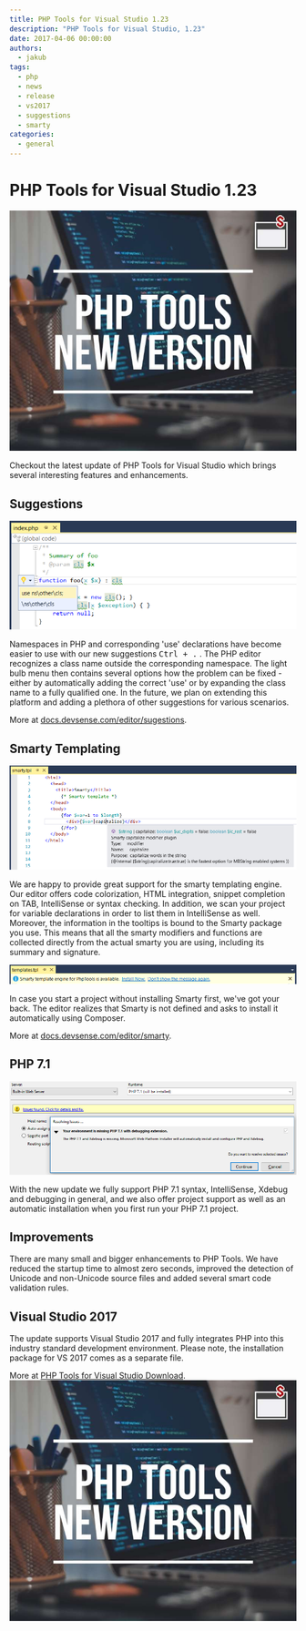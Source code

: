 ```yaml
---
title: PHP Tools for Visual Studio 1.23
description: "PHP Tools for Visual Studio, 1.23"
date: 2017-04-06 00:00:00
authors:
  - jakub
tags:
  - php
  - news
  - release
  - vs2017
  - suggestions
  - smarty
categories:
  - general
---
```


# PHP Tools for Visual Studio 1.23

![Cover Image](imgs/phptoolsnewversionblog.jpg)

Checkout the latest update of PHP Tools for Visual Studio which brings several interesting features and enhancements.

<!-- more -->

## Suggestions

![suggestions](imgs\suggestions.png)

Namespaces in PHP and corresponding 'use' declarations have become easier to use with our new suggestions <kbd>Ctrl + .</kbd> . The PHP editor recognizes a class name outside the corresponding namespace. The light bulb menu then contains several options how the problem can be fixed - either by automatically adding the correct 'use' or by expanding the class name to a fully qualified one.
In the future, we plan on extending this platform and adding a plethora of other suggestions for various scenarios.

More at [docs.devsense.com/editor/sugestions](https://docs.devsense.com/editor/suggestions).

## Smarty Templating

![smarty-tooltips](imgs\smarty-tooltips.png)

We are happy to provide great support for the smarty templating engine. Our editor offers code colorization, HTML integration, snippet completion on TAB, IntelliSense or syntax checking. In addition, we scan your project for variable declarations in order to list them in IntelliSense as well. Moreover, the information in the tooltips is bound to the Smarty package you use. This means that all the smarty modifiers and functions are collected directly from the actual smarty you are using, including its summary and signature.

![smarty-install](imgs\smarty-install.png)

In case you start a project without installing Smarty first, we've got your back. The editor realizes that Smarty is not defined and asks to install it automatically using Composer.

More at [docs.devsense.com/editor/smarty](https://docs.devsense.com/editor/smarty).

## PHP 7.1

![php71-install](imgs\php71-install.png)

With the new update we fully support PHP 7.1 syntax, IntelliSense, Xdebug and debugging in general, and we also offer project support as well as an automatic installation when you first run your PHP 7.1 project.

## Improvements

There are many small and bigger enhancements to PHP Tools. We have reduced the startup time to almost zero seconds, improved the detection of Unicode and non-Unicode source files and added several smart code validation rules.

## Visual Studio 2017

The update supports Visual Studio 2017 and fully integrates PHP into this industry standard development environment. Please note, the installation package for VS 2017 comes as a separate file.

More at [PHP Tools for Visual Studio Download](https://www.devsense.com/download).![Image description](imgs/phptoolsnewversionblog.jpg)
